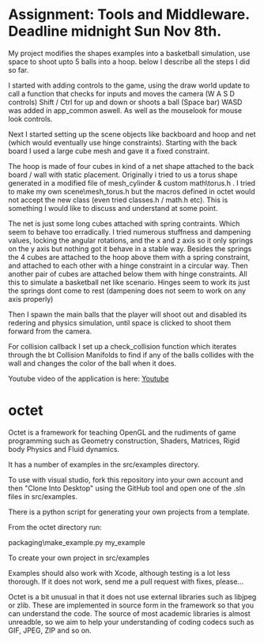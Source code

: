 # Assignment: Tools and Middleware. Deadline midnight Sun Nov 8th.

My project modifies the shapes examples into a basketball simulation, use space to shoot upto 5 balls into a hoop. below I describe all the steps I did so far.

I started with adding controls to the game, using the draw world update to call a function that checks for inputs and moves the camera (W A S D controls) Shift / Ctrl for up and down or shoots a ball (Space bar) WASD was added in app_common aswell. As well as the mouselook for mouse look controls.

Next I started setting up the scene objects like backboard and hoop and net (which would eventually use hinge constraints). Starting with the back board I used a large cube mesh and gave it a fixed constraint.

The hoop is made of four cubes in kind of a net shape attached to the back board / wall with static placement. Originally i tried to us a torus shape generated in a modified file of mesh_cylinder & custom math\torus.h . I tried to make my own scene\mesh_torus.h but the macros defined in octet would not accept the new class (even tried classes.h / math.h etc). This is something I would like to discuss and understand at some point.

The net is just some long cubes attached with spring contraints. Which seem to behave too erradically. I tried numerous stuffness and dampening values, locking the angular rotations, and the x and z axis so it only springs on the y axis but nothing got it behave in a stable way. Besides the springs the 4 cubes are attached to the hoop above them with a spring constraint, and attached to each other with a hinge constraint in a circular way. Then another pair of cubes are attached below them with hinge constraints. All this to simulate a basketball net like scenario.
Hinges seem to work its just the springs dont come to rest (dampening does not seem to work on any axis properly)

Then I spawn the main balls that the player will shoot out and disabled its redering and physics simulation, until space is clicked to shoot them forward from the camera.

For collision callback I set up a check_collision function which iterates through the bt Collision Manifolds to find if any of the balls collides with the wall and changes the color of the ball when it does. 

Youtube video of the application is here:
[Youtube](https://www.youtube.com/watch?v=PkUuEWeBuyk)


# octet

Octet is a framework for teaching OpenGL and the rudiments of game programming such
as Geometry construction, Shaders, Matrices, Rigid body Physics and Fluid dynamics.

It has a number of examples in the src/examples directory.

To use with visual studio, fork this repository into your own account and then
"Clone Into Desktop" using the GitHub tool and open one of the .sln files in src/examples.

There is a python script for generating your own projects from a template.

From the octet directory run:

packaging\make_example.py my_example

To create your own project in src/examples

Examples should also work with Xcode, although testing is a lot less thorough. If it does not work, send
me a pull request with fixes, please...

Octet is a bit unusual in that it does not use external libraries such as libjpeg or zlib.
These are implemented in source form in the framework so that you can understand the code.
The source of most academic libraries is almost unreadble, so we aim to help your understanding
of coding codecs such as GIF, JPEG, ZIP and so on.
